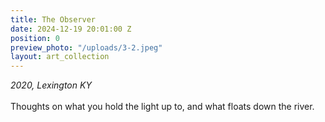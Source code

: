 ```yaml
---
title: The Observer
date: 2024-12-19 20:01:00 Z
position: 0
preview_photo: "/uploads/3-2.jpeg"
layout: art_collection
---
```


*2020, Lexington KY* <br>
<br>
Thoughts on what you hold the light up to, and what floats down the river. 